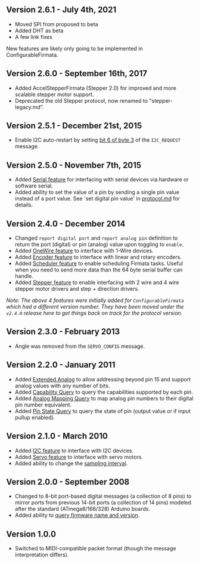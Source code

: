 ## Version 2.6.1 - July 4th, 2021

- Moved SPI from proposed to beta
- Added DHT as beta
- A few link fixes

New features are likely only going to be implemented in ConfigurableFirmata.

## Version 2.6.0 - September 16th, 2017

- Added AccelStepperFirmata (Stepper 2.0) for improved and more scalable stepper motor support.
- Deprecated the old Stepper protocol, now renamed to "stepper-legacy.md".

## Version 2.5.1 - December 21st, 2015

- Enable I2C auto-restart by setting [bit 6 of byte 3](https://github.com/firmata/protocol/commit/22cc239b5a527556d82707fe0c540b16ed42f0bc#diff-ab7ff1e563b418ee1e557d6ece901dc7R17) of the `I2C_REQUEST` message.

## Version 2.5.0 - November 7th, 2015

- Added [Serial feature](https://github.com/firmata/protocol/blob/master/serial-1.0.md) for interfacing with serial devices via hardware or software serial.
- Added ability to set the value of a pin by sending a single pin value instead of a port value. See 'set digital pin value' in [protocol.md](https://github.com/firmata/protocol/blob/master/protocol.md#message-types) for details.

## Version 2.4.0 - December 2014

- Changed `report digital port` and `report analog pin` definition to return the port (digital) or pin (analog) value upon toggling to `enable`.
- Added [OneWire feature](https://github.com/firmata/protocol/blob/master/onewire.md) to interface with 1-Wire devices.
- Added [Encoder feature](https://github.com/firmata/protocol/blob/master/encoder.md) to interface with linear and rotary encoders.
- Added [Scheduler feature](https://github.com/firmata/protocol/blob/master/scheduler.md) to enable scheduling Firmata tasks. Useful when you need to send more data than the 64 byte serial buffer can handle.
- Added [Stepper feature](https://github.com/firmata/protocol/blob/master/stepper.md) to enable interfacing with 2 wire and 4 wire stepper motor drivers and step + direction drivers.

*Note: The above 4 features were initially added for `ConfigurableFirmata` which had a different version number. They have been moved under the `v2.4.0` release here to get things back on track for the protocol version.*

## Version 2.3.0 - February 2013

- Angle was removed from the `SERVO_CONFIG` message.

## Version 2.2.0 - January 2011

- Added [Extended Analog](https://github.com/firmata/protocol/blob/master/protocol.md#extended-analog) to allow addressing beyond pin 15 and support analog values with any number of bits.
- Added [Capability Query](https://github.com/firmata/protocol/blob/master/protocol.md#capability-query) to query the capabilities supported by each pin.
- Added [Analog Mapping Query](https://github.com/firmata/protocol/blob/master/protocol.md#analog-mapping-query) to map analog pin numbers to their digital pin number equivalent.
- Added [Pin State Query](https://github.com/firmata/protocol/blob/master/protocol.md#pin-state-query) to query the state of pin (output value or if input pullup enabled).

## Version 2.1.0 - March 2010

- Added [I2C feature](https://github.com/firmata/protocol/blob/master/i2c.md) to interface with I2C devices.
- Added [Servo feature](https://github.com/firmata/protocol/blob/master/servos.md) to interface with servo motors.
- Added ability to change the [sampling interval](https://github.com/firmata/protocol/blob/master/protocol.md#sampling-interval).

## Version 2.0.0 - September 2008

- Changed to 8-bit port-based digital messages (a collection of 8 pins) to mirror ports from previous 14-bit ports (a collection of 14 pins) modeled after the standard (ATmega8/168/328) Arduino boards.
- Added ability to [query firmware name and version](https://github.com/firmata/protocol/blob/master/protocol.md#query-firmware-name-and-version).

## Version 1.0.0

- Switched to MIDI-compatible packet format (though the message interpretation differs).
